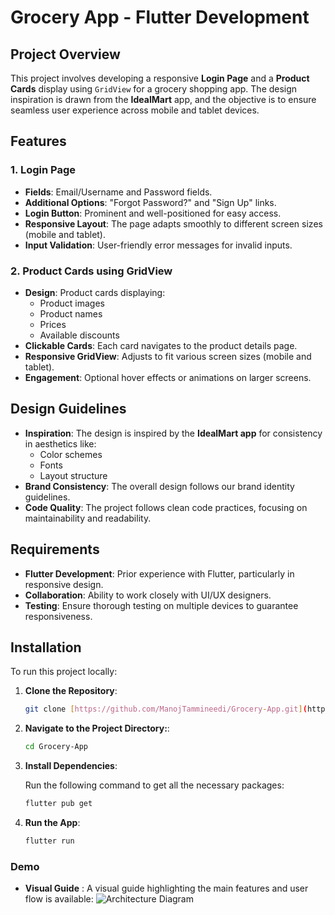 # Grocery App - Flutter Development

## Project Overview

This project involves developing a responsive **Login Page** and a **Product Cards** display using `GridView` for a grocery shopping app. The design inspiration is drawn from the **IdealMart** app, and the objective is to ensure seamless user experience across mobile and tablet devices.

## Features

### 1. Login Page

* **Fields**: Email/Username and Password fields.
* **Additional Options**: "Forgot Password?" and "Sign Up" links.
* **Login Button**: Prominent and well-positioned for easy access.
* **Responsive Layout**: The page adapts smoothly to different screen sizes (mobile and tablet).
* **Input Validation**: User-friendly error messages for invalid inputs.

### 2. Product Cards using GridView

* **Design**: Product cards displaying:
    * Product images
    * Product names
    * Prices
    * Available discounts
* **Clickable Cards**: Each card navigates to the product details page.
* **Responsive GridView**: Adjusts to fit various screen sizes (mobile and tablet).
* **Engagement**: Optional hover effects or animations on larger screens.

## Design Guidelines

* **Inspiration**: The design is inspired by the **IdealMart app** for consistency in aesthetics like:
    * Color schemes
    * Fonts
    * Layout structure
* **Brand Consistency**: The overall design follows our brand identity guidelines.
* **Code Quality**: The project follows clean code practices, focusing on maintainability and readability.

## Requirements

* **Flutter Development**: Prior experience with Flutter, particularly in responsive design.
* **Collaboration**: Ability to work closely with UI/UX designers.
* **Testing**: Ensure thorough testing on multiple devices to guarantee responsiveness.

## Installation

To run this project locally:

1. **Clone the Repository**:

   ```bash
   git clone [https://github.com/ManojTammineedi/Grocery-App.git](https://github.com/ManojTammineedi/Grocery-App.git)

2. **Navigate to the Project Directory:**:
    ```bash
    cd Grocery-App
3. **Install Dependencies**:

    Run the following command to get all the necessary packages:
    ```bash
    flutter pub get
4. **Run the App**:

    ```bash 
    flutter run
### Demo
-  **Visual Guide** : A visual guide highlighting the main features and user flow is available:
 ![Architecture Diagram](https://github.com/ManojTammineedi/Grocery-App/blob/main/assets/images/preview.jpeg?raw=true)
